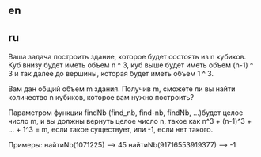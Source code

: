 ## en

## ru

Ваша задача построить здание, которое будет состоять из n кубиков.
Куб внизу будет иметь объем n ^ 3, куб выше будет иметь объем (n-1) ^ 3 и так далее до вершины, которая будет иметь объем 1 ^ 3.

Вам дан общий объем m здания. Получив m, сможете ли вы найти количество n кубиков, которое вам нужно построить?

Параметром функции findNb (find_nb, find-nb, findNb, ...)будет целое число m,
и вы должны вернуть целое число n, такое как n^3 + (n-1)^3 + ... + 1^3 = m, если такое существует, или -1, если нет такого.

Примеры:
найтиNb(1071225) --> 45
найтиNb(91716553919377) --> -1
